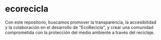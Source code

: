# ecorecicla
Con este repositorio, buscamos promover la transparencia, la accesibilidad y la colaboración en el desarrollo de "EcoRecicla", y crear una comunidad comprometida con la protección del medio ambiente a través del reciclaje.
